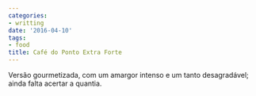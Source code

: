 ```yaml
---
categories:
- writting
date: '2016-04-10'
tags:
- food
title: Café do Ponto Extra Forte
---
```


Versão gourmetizada, com um amargor intenso e um tanto desagradável; ainda falta acertar a quantia.

